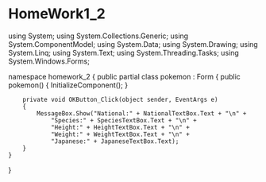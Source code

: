 # HomeWork1_2

using System;
using System.Collections.Generic;
using System.ComponentModel;
using System.Data;
using System.Drawing;
using System.Linq;
using System.Text;
using System.Threading.Tasks;
using System.Windows.Forms;

namespace homework_2
{
    public partial class pokemon : Form
    {
        public pokemon()
        {
            InitializeComponent();
        }

        private void OKButton_Click(object sender, EventArgs e)
        {
            MessageBox.Show("National:" + NationalTextBox.Text + "\n" +
                "Species:" + SpeciesTextBox.Text + "\n" +
                "Height:" + HeightTextBox.Text + "\n" +
                "Weight:" + WeightTextBox.Text + "\n" +
                "Japanese:" + JapaneseTextBox.Text);
        }
    }
}